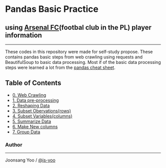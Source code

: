 # Pandas Basic Practice 
## using [Arsenal FC](https://www.arsenal.com/)(footbal club in the PL) player information
-----------------------------------------------------------
These codes in this repository were made for self-study propose. These contains pandas basic steps from web crawling using requests and BeautifulSoup to basic data processing. Most if of  the basic data processing steps were learned a lot from the [pandas cheat sheet](https://github.com/js-yoo/pandas_basic_practice_ArsenalFC/blob/main/Pandas_Cheat_Sheet.pdf).
## Table of Contents
* [0. Web Crawling](https://github.com/js-yoo/pandas_basic_practice_ArsenalFC/blob/main/0_Web_Crawling.ipynb)
* [1. Data pre-processing](https://github.com/js-yoo/pandas_basic_practice_ArsenalFC/blob/main/1_Data_pre-processing.ipynb)
* [2. Reshaping Data](https://github.com/js-yoo/pandas_basic_practice_ArsenalFC/blob/main/2_Reshaping_Data.ipynb)
* [3. Subset Obervations(rows)](https://github.com/js-yoo/pandas_basic_practice_ArsenalFC/blob/main/3_Subset_Observations_rows.ipynb)
* [4. Subset Variables(columns)](https://github.com/js-yoo/pandas_basic_practice_ArsenalFC/blob/main/4_Subset_Variables_columns.ipynb)
* [5. Summarize Data](https://github.com/js-yoo/pandas_basic_practice_ArsenalFC/blob/main/5_Summarize_Data.ipynb)
* [6. Make New columns](https://github.com/js-yoo/pandas_basic_practice_ArsenalFC/blob/main/6_Make_New_Columns.ipynb)
* [7. Group Data](https://github.com/js-yoo/pandas_basic_practice_ArsenalFC/blob/main/7_Group_Data.ipynb)

### Author
----------
Joonsang Yoo / [@js-yoo](https://github.com/js-yoo)
